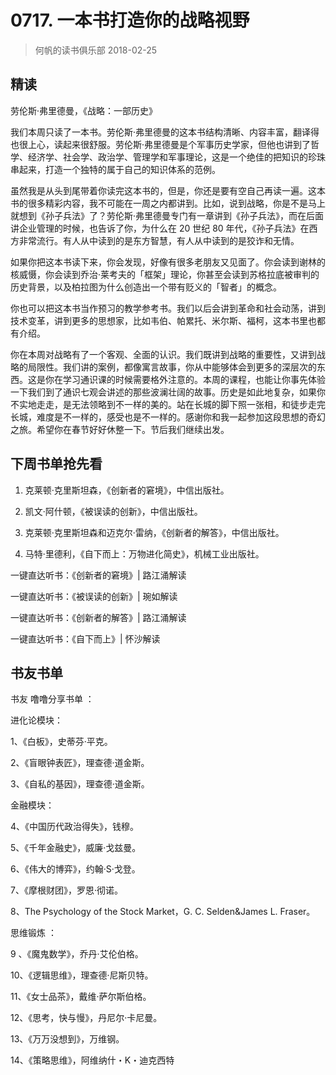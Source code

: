 # 0717. 一本书打造你的战略视野
> 何帆的读书俱乐部
2018-02-25

## 精读

劳伦斯·弗里德曼，《战略：一部历史》

我们本周只读了一本书。劳伦斯·弗里德曼的这本书结构清晰、内容丰富，翻译得也很上心，读起来很舒服。劳伦斯·弗里德曼是个军事历史学家，但他也讲到了哲学、经济学、社会学、政治学、管理学和军事理论，这是一个绝佳的把知识的珍珠串起来，打造一个独特的属于自己的知识体系的范例。

虽然我是从头到尾带着你读完这本书的，但是，你还是要有空自己再读一遍。这本书的很多精彩内容，我不可能在一周之内都讲到。比如，说到战略，你是不是马上就想到《孙子兵法》了？劳伦斯·弗里德曼专门有一章讲到《孙子兵法》，而在后面讲企业管理的时候，也告诉了你，为什么在 20 世纪 80 年代，《孙子兵法》在西方非常流行。有人从中读到的是东方智慧，有人从中读到的是狡诈和无情。

如果你把这本书读下来，你会发现，好像有很多老朋友又见面了。你会读到谢林的核威慑，你会读到乔治·莱考夫的「框架」理论，你甚至会读到苏格拉底被审判的历史背景，以及柏拉图为什么创造出一个带有贬义的「智者」的概念。

你也可以把这本书当作预习的教学参考书。我们以后会讲到革命和社会动荡，讲到技术变革，讲到更多的思想家，比如韦伯、帕累托、米尔斯、福柯，这本书里也都有介绍。

你在本周对战略有了一个客观、全面的认识。我们既讲到战略的重要性，又讲到战略的局限性。我们讲的案例，都像寓言故事，你从中能够体会到更多的深层次的东西。这是你在学习通识课的时候需要格外注意的。本周的课程，也能让你事先体验一下我们到了通识七观会讲述的那些波澜壮阔的故事。历史是如此地复杂，如果你不实地走走，是无法领略到不一样的美的。站在长城的脚下照一张相，和徒步走完长城，难度是不一样的，感受也是不一样的。感谢你和我一起参加这段思想的奇幻之旅。希望你在春节好好休整一下。节后我们继续出发。

## 下周书单抢先看

1. 克莱顿·克里斯坦森，《创新者的窘境》，中信出版社。

2. 凯文·阿什顿，《被误读的创新》，中信出版社。

3. 克莱顿·克里斯坦森和迈克尔·雷纳，《创新者的解答》，中信出版社。

4. 马特·里德利，《自下而上：万物进化简史》，机械工业出版社。

一键直达听书：《创新者的窘境》| 路江涌解读

一键直达听书：《被误读的创新》| 琬如解读

一键直达听书：《创新者的解答》| 路江涌解读

一键直达听书：《自下而上》| 怀沙解读

## 书友书单

书友 噜噜分享书单 ： 

进化论模块：

1、《白板》，史蒂芬·平克。

2、《盲眼钟表匠》，理查德·道金斯。

3、《自私的基因》，理查德·道金斯。

金融模块：

4、《中国历代政治得失》，钱穆。

5、《千年金融史》，威廉·戈兹曼。

6、《伟大的博弈》，约翰·S·戈登。

7、《摩根财团》，罗恩·彻诺。

8、The Psychology of the Stock Market，G. C. Selden&James L. Fraser。

思维锻炼 ：

9 、《魔鬼数学》，乔丹·艾伦伯格。

10、《逻辑思维》，理查德·尼斯贝特。

11、《女士品茶》，戴维·萨尔斯伯格。

12、《思考，快与慢》，丹尼尔·卡尼曼。

13、《万万没想到》，万维钢。

14、《策略思维》，阿维纳什・K・迪克西特